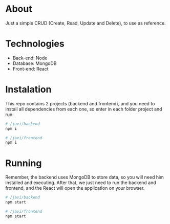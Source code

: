 # About

Just a simple CRUD (Create, Read, Update and Delete), to use as reference.

# Technologies

- Back-end: Node
- Database: MongoDB
- Front-end: React

# Instalation

This repo contains 2 projects (backend and frontend), and you need to install all dependencies from each one, so enter in each folder project and run:

```bash
# /javi/backend
npm i

# /javi/frontend
npm i
```

# Running

Remember, the backend uses MongoDB to store data, so you will need him installed and executing. After that, we just need to run the backend and frontend, and the React will open the application on your browser.

```bash
# /javi/backend
npm start

# /javi/frontend
npm start
```
